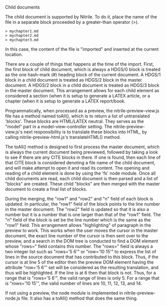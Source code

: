 Child documents

The child document is supported by Nitrile. To do it, place the name 
of the file in a separate block proceeded by a greater-than operator (>).

    > mychapter1.md
    > mychapter2.md
    > mychapter3.md
    

In this case, the content of the file is "imported" and inserted
at the current location. 

There are a couple of things that happens at the time of the import.
First, the first block of child document, which is always a HDGS/0
block is treated as the one hash-mark (#) heading block of the current
document.  A HDGS/1 block in a child document is treated as HDGS/2
block in the master document.  A HDGS/2 block in a child document is
treated as HDGS/3 block in the master document.  This arrangement
allows for each child element as considered a section (when it is
setup to generate a LATEX article, or a chapter (when it is setup to
generate a LATEX report/book.

Programmatically, when processed as a preview, the
nitrile-preview-view.js file has a method named toAll(), which is to
return a list of untranslated 'blocks'.  These blocks are HTML/LATEX
neutral. They serves as the "model" part in a model-view-controller
setting. The nitrile-preview-view.js's next responsibility is to
translate these blocks into HTML, by calling nitrile-preview-html.js's
translateHTML() method.

The toAll() method is designed to first process the master document,
which is always the current document being previewed, followed by taking
a look to see if there are any CITE blocks in there. If one is found,
then each line of that CITE block is considered denoting a file name 
of the child document, and will make attempt to open it and read its
content. The opening and reading of a child element is done by using
the 'fs' node module. Once all child documents are read, each child
document is then parsed and a list of "blocks" are created. These 
child "blocks" are then merged with the master document to create 
a final list of blocks.

During the merging, the "row1" and "row2" and "n" field of each block
is updated. In particular, the "row1" field of the block points to the
line number in the master document. The "row2" field is updated so
that it is also a number but it is a number that is one larger than
that of the "row1" field.  The "n" field of the block is set be the
line number which is the same as the "row1" field. This arrangement
allows "highlighting" of paragraph in the preview to work. This works
when the user moves the cursor in the master document, the exact line
number of the cursor is then sent over to the preview, and a search
in the DOM tree is conducted to find a DOM element whose "rows=" field
contains this number. The "rows=" field is always a two integer list
such as "rows='5 6'" or "row='10 15'" to express the list of lines in
the source document that has contributed to this block. Thus, if the
cursor is at line 5 of the editor then the preview DOM element having
the attribute "row='5 6'" set will be considered as the resulting
translation, and thus will be highlighted. If the line is at 6 then 
that block is not. Thus, for a range that is "rows='5 6'", the valid 
range of lines is only 5. For a range that is "rows='10 15'", the
valid number of lines are 10, 11, 12, 13, and 14.

If not using a preview, the node module is implemented in
nitrile-preview-node.js file. It also has a toAll() method that does
the same thing. 




